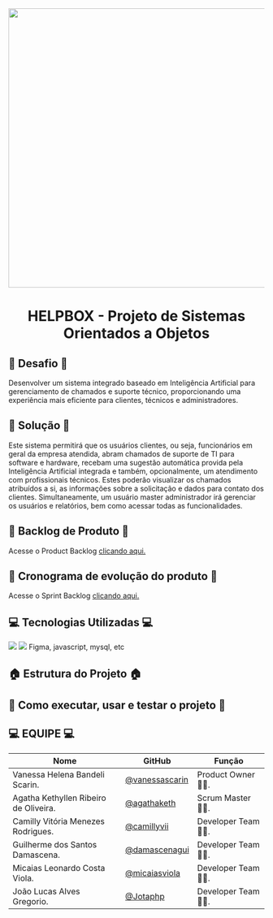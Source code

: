 <div align="center">
<img src="https://github.com/user-attachments/assets/25c3b68e-e1f5-4edc-9709-054ffd1efca3" width="550"/>
</div>

<div align="center"> <h1> HELPBOX - Projeto de Sistemas Orientados a Objetos </h1> </div>

## 🎯 Desafio 🎯

Desenvolver um sistema integrado baseado em Inteligência Artificial para gerenciamento de chamados e suporte técnico, proporcionando uma experiência mais eficiente para clientes, técnicos e administradores.

## 🔧 Solução 🔧
Este sistema permitirá que os usuários clientes, ou seja, funcionários em geral da empresa atendida, abram chamados de suporte de TI para software e hardware, recebam uma sugestão automática provida pela Inteligência Artificial integrada e também, opcionalmente, um atendimento com profissionais técnicos. Estes poderão visualizar os chamados atribuídos a si, as informações sobre a solicitação e dados para contato dos clientes. Simultaneamente, um usuário master administrador irá gerenciar os usuários e relatórios, bem como acessar todas as funcionalidades.


## 📝 Backlog de Produto 📝
Acesse o Product Backlog [clicando aqui.](https://github.com/vanessascarin/HELPBOX/blob/main/Artefatos%20Scrum/PRODUCT%20BACKLOG%20v3.pdf)

## 📆 Cronograma de evolução do produto 📆
Acesse o Sprint Backlog [clicando aqui.](https://github.com/vanessascarin/helpbox-psoo/blob/main/Sprint%20Backlog.md)


## 💻 Tecnologias Utilizadas 💻
<a href="https://github.com/"><img src="https://img.shields.io/badge/github-%23121011.svg?style=for-the-badge&logo=github&logoColor=white"/></a>
<a href="https://astah.net/"><img src="https://img.shields.io/badge/Astah-blue"/></a>
Figma, javascript, mysql, etc

## 🏠 Estrutura do Projeto 🏠


## 🔺 Como executar, usar e testar o projeto 🔺


## 💻 EQUIPE 💻

| Nome     | GitHub | Função     |
|----------|--------|------------|
| Vanessa Helena Bandeli Scarin. | [@vanessascarin](https://github.com/vanessascarin) | Product Owner 👩‍💼. |
| Agatha Kethyllen Ribeiro de Oliveira. | [@agathaketh](https://github.com/agathaketh) | Scrum Master 👩‍💼. |
| Camilly Vitória Menezes Rodrigues. | [@camillyvii](https://github.com/camillyvii) | Developer Team 👩‍💻. |
| Guilherme dos Santos Damascena. | [@damascenagui](https://github.com/damascenagui) | Developer Team 👩‍💻. |
| Micaias Leonardo Costa Viola. | [@micaiasviola](https://github.com/micaiasviola) | Developer Team 👩‍💻. |
| João Lucas Alves Gregorio. | [@Jotaphp](https://github.com/Jotaphp) | Developer Team 👩‍💻. |
